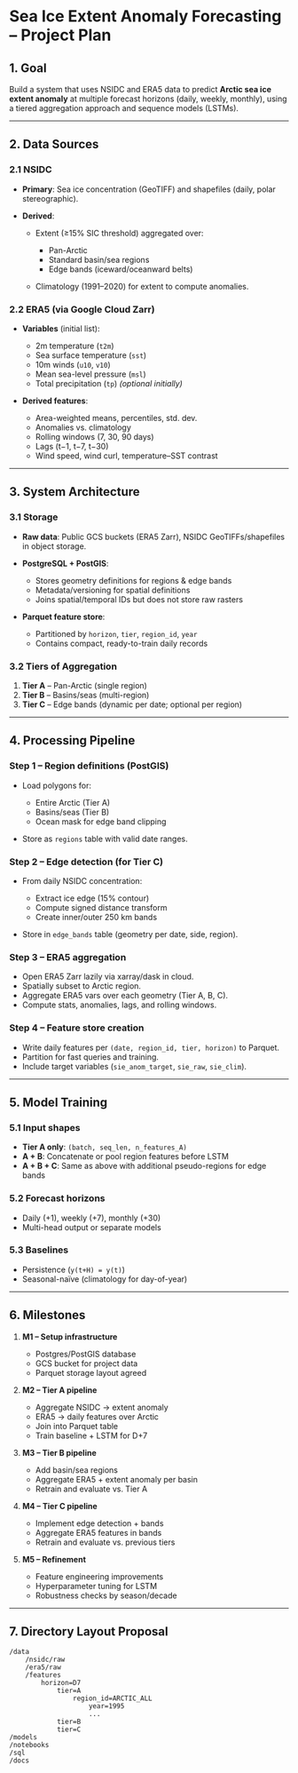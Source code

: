 # **Sea Ice Extent Anomaly Forecasting – Project Plan**

## 1. **Goal**

Build a system that uses NSIDC and ERA5 data to predict **Arctic sea ice extent anomaly** at multiple forecast horizons (daily, weekly, monthly), using a tiered aggregation approach and sequence models (LSTMs).

---

## 2. **Data Sources**

### 2.1 NSIDC

* **Primary**: Sea ice concentration (GeoTIFF) and shapefiles (daily, polar stereographic).
* **Derived**:

  * Extent (≥15% SIC threshold) aggregated over:

    * Pan-Arctic
    * Standard basin/sea regions
    * Edge bands (iceward/oceanward belts)
  * Climatology (1991–2020) for extent to compute anomalies.

### 2.2 ERA5 (via Google Cloud Zarr)

* **Variables** (initial list):

  * 2m temperature (`t2m`)
  * Sea surface temperature (`sst`)
  * 10m winds (`u10`, `v10`)
  * Mean sea-level pressure (`msl`)
  * Total precipitation (`tp`) *(optional initially)*
* **Derived features**:

  * Area-weighted means, percentiles, std. dev.
  * Anomalies vs. climatology
  * Rolling windows (7, 30, 90 days)
  * Lags (t−1, t−7, t−30)
  * Wind speed, wind curl, temperature–SST contrast

---

## 3. **System Architecture**

### 3.1 Storage

* **Raw data**: Public GCS buckets (ERA5 Zarr), NSIDC GeoTIFFs/shapefiles in object storage.
* **PostgreSQL + PostGIS**:

  * Stores geometry definitions for regions & edge bands
  * Metadata/versioning for spatial definitions
  * Joins spatial/temporal IDs but does not store raw rasters
* **Parquet feature store**:

  * Partitioned by `horizon`, `tier`, `region_id`, `year`
  * Contains compact, ready-to-train daily records

### 3.2 Tiers of Aggregation

1. **Tier A** – Pan-Arctic (single region)
2. **Tier B** – Basins/seas (multi-region)
3. **Tier C** – Edge bands (dynamic per date; optional per region)

---

## 4. **Processing Pipeline**

### Step 1 – Region definitions (PostGIS)

* Load polygons for:

  * Entire Arctic (Tier A)
  * Basins/seas (Tier B)
  * Ocean mask for edge band clipping
* Store as `regions` table with valid date ranges.

### Step 2 – Edge detection (for Tier C)

* From daily NSIDC concentration:

  * Extract ice edge (15% contour)
  * Compute signed distance transform
  * Create inner/outer 250 km bands
* Store in `edge_bands` table (geometry per date, side, region).

### Step 3 – ERA5 aggregation

* Open ERA5 Zarr lazily via xarray/dask in cloud.
* Spatially subset to Arctic region.
* Aggregate ERA5 vars over each geometry (Tier A, B, C).
* Compute stats, anomalies, lags, and rolling windows.

### Step 4 – Feature store creation

* Write daily features per `(date, region_id, tier, horizon)` to Parquet.
* Partition for fast queries and training.
* Include target variables (`sie_anom_target`, `sie_raw`, `sie_clim`).

---

## 5. **Model Training**

### 5.1 Input shapes

* **Tier A only**: `(batch, seq_len, n_features_A)`
* **A + B**: Concatenate or pool region features before LSTM
* **A + B + C**: Same as above with additional pseudo-regions for edge bands

### 5.2 Forecast horizons

* Daily (+1), weekly (+7), monthly (+30)
* Multi-head output or separate models

### 5.3 Baselines

* Persistence (`y(t+H) = y(t)`)
* Seasonal-naïve (climatology for day-of-year)

---

## 6. **Milestones**

1. **M1 – Setup infrastructure**

   * Postgres/PostGIS database
   * GCS bucket for project data
   * Parquet storage layout agreed

2. **M2 – Tier A pipeline**

   * Aggregate NSIDC → extent anomaly
   * ERA5 → daily features over Arctic
   * Join into Parquet table
   * Train baseline + LSTM for D+7

3. **M3 – Tier B pipeline**

   * Add basin/sea regions
   * Aggregate ERA5 + extent anomaly per basin
   * Retrain and evaluate vs. Tier A

4. **M4 – Tier C pipeline**

   * Implement edge detection + bands
   * Aggregate ERA5 features in bands
   * Retrain and evaluate vs. previous tiers

5. **M5 – Refinement**

   * Feature engineering improvements
   * Hyperparameter tuning for LSTM
   * Robustness checks by season/decade

---

## 7. **Directory Layout Proposal**

```
/data
    /nsidc/raw
    /era5/raw
    /features
        horizon=D7
            tier=A
                region_id=ARCTIC_ALL
                    year=1995
                    ...
            tier=B
            tier=C
/models
/notebooks
/sql
/docs
```

